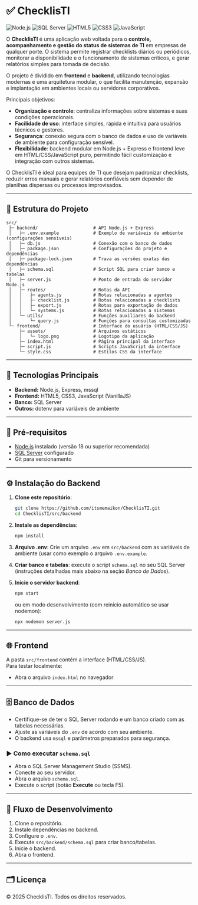 # ✅ ChecklisTI

![Node.js](https://img.shields.io/badge/Node.js-18+-green)
![SQL Server](https://img.shields.io/badge/SQL%20Server-2019-blue)
![HTML5](https://img.shields.io/badge/HTML5-orange)
![CSS3](https://img.shields.io/badge/CSS3-blueviolet)
![JavaScript](https://img.shields.io/badge/JavaScript-yellow)


O **ChecklisTI** é uma aplicação web voltada para o **controle, acompanhamento e gestão do status de sistemas de TI** em empresas de qualquer porte. O sistema permite registrar checklists diários ou periódicos, monitorar a disponibilidade e o funcionamento de sistemas críticos, e gerar relatórios simples para tomada de decisão.

O projeto é dividido em **frontend** e **backend**, utilizando tecnologias modernas e uma arquitetura modular, o que facilita manutenção, expansão e implantação em ambientes locais ou servidores corporativos.

Principais objetivos:
 - **Organização e controle**: centraliza informações sobre sistemas e suas condições operacionais.
 - **Facilidade de uso**: interface simples, rápida e intuitiva para usuários técnicos e gestores.
 - **Segurança**: conexão segura com o banco de dados e uso de variáveis de ambiente para configuração sensível.
 - **Flexibilidade**: backend modular em Node.js + Express e frontend leve em HTML/CSS/JavaScript puro, permitindo fácil customização e integração com outros sistemas.

O ChecklisTI é ideal para equipes de TI que desejam padronizar checklists, reduzir erros manuais e gerar relatórios confiáveis sem depender de planilhas dispersas ou processos improvisados.

---

## 📂 Estrutura do Projeto

```
src/
 ├─ backend/                     # API Node.js + Express
 │   ├─ .env.example             # Exemplo de variáveis de ambiente (configurações sensíveis)
 │   ├─ db.js                    # Conexão com o banco de dados
 │   ├─ package.json             # Configurações do projeto e dependências
 │   ├─ package-lock.json        # Trava as versões exatas das dependências
 │   ├─ schema.sql               # Script SQL para criar banco e tabelas
 │   ├─ server.js                # Ponto de entrada do servidor Node.js
 │   ├─ routes/                  # Rotas da API
 │   │   ├─ agents.js            # Rotas relacionadas a agentes
 │   │   ├─ checklist.js         # Rotas relacionadas a checklists
 │   │   ├─ export.js            # Rotas para exportação de dados
 │   │   └─ systems.js           # Rotas relacionadas a sistemas
 │   └─ utils/                   # Funções auxiliares do backend
 │       └─ query.js             # Funções para consultas customizadas
 └─ frontend/                    # Interface do usuário (HTML/CSS/JS)
     ├─ assets/                  # Arquivos estáticos
     │   └─ logo.png             # Logotipo da aplicação
     ├─ index.html               # Página principal da interface
     ├─ script.js                # Scripts JavaScript da interface
     └─ style.css                # Estilos CSS da interface

```

---

## 🚀 Tecnologias Principais

- **Backend:** Node.js, Express, mssql  
- **Frontend:** HTML5, CSS3, JavaScript (VanillaJS)  
- **Banco:** SQL Server  
- **Outros:** dotenv para variáveis de ambiente  

---

## 🔧 Pré-requisitos

- [Node.js](https://nodejs.org/) instalado (versão 18 ou superior recomendada)  
- [SQL Server](https://www.microsoft.com/sql-server) configurado  
- Git para versionamento  

---

## ⚙️ Instalação do Backend

1. **Clone este repositório**:
   ```bash
   git clone https://github.com/itsmemaikon/ChecklisTI.git
   cd ChecklisTI/src/backend
   ```

2. **Instale as dependências**:
   ```bash
   npm install
   ```

3. **Arquivo .env**: Crie um arquivo `.env` em `src/backend` com as variáveis de ambiente (usar como exemplo o arquivo `.env.example`.  

4. **Criar banco e tabelas**: execute o script `schema.sql` no seu SQL Server (instruções detalhadas mais abaixo na seção *Banco de Dados*).

5. **Inicie o servidor backend**:
   ```bash
   npm start
   ```
   ou em modo desenvolvimento (com reinício automático se usar nodemon):
   ```bash
   npx nodemon server.js
   ```

---

## 🌐 Frontend

A pasta `src/frontend` contém a interface (HTML/CSS/JS).  
Para testar localmente:
- Abra o arquivo `index.html` no navegador  

---

## 🗄️ Banco de Dados

- Certifique-se de ter o SQL Server rodando e um banco criado com as tabelas necessárias.  
- Ajuste as variáveis do `.env` de acordo com seu ambiente.  
- O backend usa `mssql` e parâmetros preparados para segurança.

### ▶️ Como executar `schema.sql`
- Abra o SQL Server Management Studio (SSMS).  
- Conecte ao seu servidor.  
- Abra o arquivo `schema.sql`.  
- Execute o script (botão **Execute** ou tecla F5).

---

## 📝 Fluxo de Desenvolvimento

1. Clone o repositório.
2. Instale dependências no backend.
3. Configure o `.env`.
4. Execute `src/backend/schema.sql` para criar banco/tabelas.
5. Inicie o backend.
6. Abra o frontend.

---

## 🗂️ Licença

© 2025 ChecklisTI. Todos os direitos reservados.
